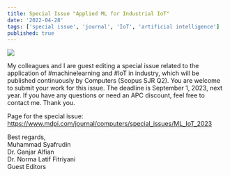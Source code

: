 ```yaml
---
title: Special Issue "Applied ML for Industrial IoT"
date: '2022-04-28'
tags: ['special issue', 'journal', 'IoT', 'artificial intelligence']
published: true
---
```


<img src="/updates/computers-ge2022.jpg"/><br/>

My colleagues and I are guest editing a special issue related to the application of #machinelearning and #IoT in industry, which will be published continuously by Computers (Scopus SJR Q2). <!--truncate-->
You are welcome to submit your work for this issue. The deadline is September 1, 2023, next year. If you have any questions or need an APC discount, feel free to contact me. Thank you.
 
Page for the special issue: https://www.mdpi.com/journal/computers/special_issues/ML_IoT_2023



Best regards,<br/>
Muhammad Syafrudin <br/>
Dr. Ganjar Alfian <br/>
Dr. Norma Latif Fitriyani <br/> 
Guest Editors
